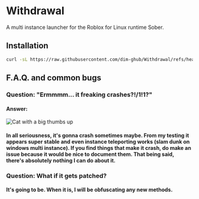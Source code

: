 # Withdrawal
A multi instance launcher for the Roblox for Linux runtime Sober.

## Installation

```bash
curl -sL https://raw.githubusercontent.com/dim-ghub/Withdrawal/refs/heads/main/install.sh | bash
```

## F.A.Q. and common bugs

### Question: "Ermmmm... it freaking crashes?!/1!1?"
#### Answer:

![Cat with a big thumbs up](https://media1.tenor.com/m/DtD4LZbctTIAAAAC/tamm-cat.gif)

#### In all seriousness, it's gonna crash sometimes maybe. From my testing it appears super stable and even instance teleporting works (slam dunk on windows multi instance). If you find things that make it crash, do make an issue because it would be nice to document them. That being said, there's absolutely nothing I can do about it.

### Question: What if it gets patched?

#### It's going to be. When it is, I will be obfuscating any new methods.
